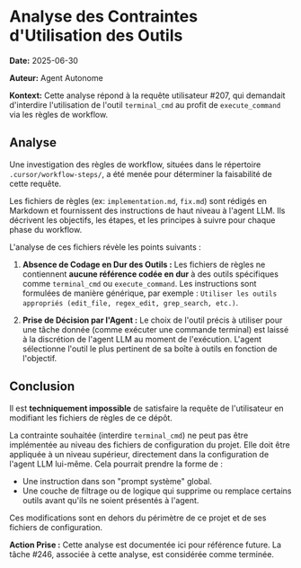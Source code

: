 # Analyse des Contraintes d'Utilisation des Outils

**Date:** 2025-06-30

**Auteur:** Agent Autonome

**Kontext:** Cette analyse répond à la requête utilisateur #207, qui demandait d'interdire l'utilisation de l'outil `terminal_cmd` au profit de `execute_command` via les règles de workflow.

## Analyse

Une investigation des règles de workflow, situées dans le répertoire `.cursor/workflow-steps/`, a été menée pour déterminer la faisabilité de cette requête.

Les fichiers de règles (ex: `implementation.md`, `fix.md`) sont rédigés en Markdown et fournissent des instructions de haut niveau à l'agent LLM. Ils décrivent les objectifs, les étapes, et les principes à suivre pour chaque phase du workflow.

L'analyse de ces fichiers révèle les points suivants :

1.  **Absence de Codage en Dur des Outils :** Les fichiers de règles ne contiennent **aucune référence codée en dur** à des outils spécifiques comme `terminal_cmd` ou `execute_command`. Les instructions sont formulées de manière générique, par exemple : `Utiliser les outils appropriés (edit_file, regex_edit, grep_search, etc.)`.

2.  **Prise de Décision par l'Agent :** Le choix de l'outil précis à utiliser pour une tâche donnée (comme exécuter une commande terminal) est laissé à la discrétion de l'agent LLM au moment de l'exécution. L'agent sélectionne l'outil le plus pertinent de sa boîte à outils en fonction de l'objectif.

## Conclusion

Il est **techniquement impossible** de satisfaire la requête de l'utilisateur en modifiant les fichiers de règles de ce dépôt.

La contrainte souhaitée (interdire `terminal_cmd`) ne peut pas être implémentée au niveau des fichiers de configuration du projet. Elle doit être appliquée à un niveau supérieur, directement dans la configuration de l'agent LLM lui-même. Cela pourrait prendre la forme de :

*   Une instruction dans son "prompt système" global.
*   Une couche de filtrage ou de logique qui supprime ou remplace certains outils avant qu'ils ne soient présentés à l'agent.

Ces modifications sont en dehors du périmètre de ce projet et de ses fichiers de configuration.

**Action Prise :** Cette analyse est documentée ici pour référence future. La tâche #246, associée à cette analyse, est considérée comme terminée. 